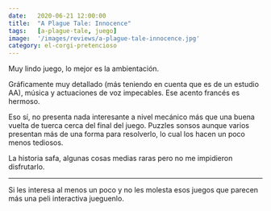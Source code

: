 ```yaml
---
date:   2020-06-21 12:00:00
title:  "A Plague Tale: Innocence"
tags:   [a-plague-tale, juego]
image:  '/images/reviews/a-plague-tale-innocence.jpg'
category: el-corgi-pretencioso
---
```

Muy lindo juego, lo mejor es la ambientación.

Gráficamente muy detallado (más teniendo en cuenta que es de un estudio AA), música y actuaciones de voz impecables. Ese acento francés es hermoso.

Eso sí, no presenta nada interesante a nivel mecánico más que una buena vuelta de tuerca cerca del final del juego. Puzzles sonsos aunque varios presentan más de una forma para resolverlo, lo cual los hacen un poco menos tediosos.

La historia safa, algunas cosas medias raras pero no me impidieron disfrutarlo.

<hr>

Si les interesa al menos un poco y no les molesta esos juegos que parecen más una peli interactiva jueguenlo.
